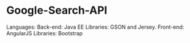 # Google-Search-API

Languages:
	Back-end: Java EE
		Libraries: GSON and Jersey.
	Front-end: AngularJS
		Libraries: Bootstrap